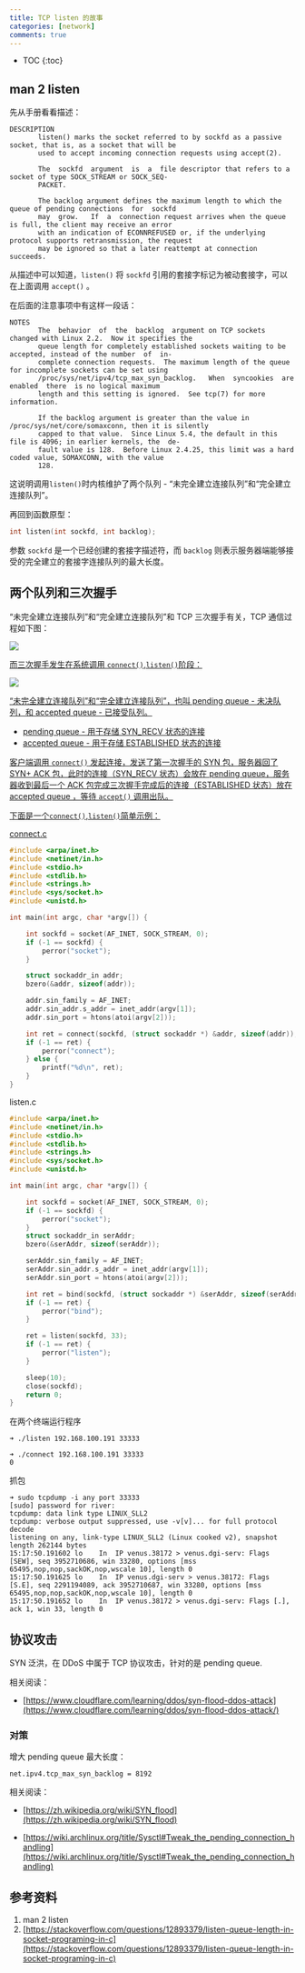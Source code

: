 ```yaml
---
title: TCP listen 的故事
categories: [network]
comments: true
---
```


* TOC
{:toc}
## man 2 listen

先从手册看看描述：

```
DESCRIPTION
       listen() marks the socket referred to by sockfd as a passive socket, that is, as a socket that will be
       used to accept incoming connection requests using accept(2).

       The  sockfd  argument  is  a  file descriptor that refers to a socket of type SOCK_STREAM or SOCK_SEQ‐
       PACKET.

       The backlog argument defines the maximum length to which the queue of pending connections  for  sockfd
       may  grow.   If  a  connection request arrives when the queue is full, the client may receive an error
       with an indication of ECONNREFUSED or, if the underlying protocol supports retransmission, the request
       may be ignored so that a later reattempt at connection succeeds.

```

从描述中可以知道，`listen()` 将 `sockfd` 引用的套接字标记为被动套接字，可以在上面调用 `accept()` 。

在后面的注意事项中有这样一段话：

```
NOTES
       The  behavior  of  the  backlog  argument on TCP sockets changed with Linux 2.2.  Now it specifies the
       queue length for completely established sockets waiting to be accepted, instead of the number  of  in‐
       complete connection requests.  The maximum length of the queue for incomplete sockets can be set using
       /proc/sys/net/ipv4/tcp_max_syn_backlog.   When  syncookies  are  enabled  there  is no logical maximum
       length and this setting is ignored.  See tcp(7) for more information.

       If the backlog argument is greater than the value in /proc/sys/net/core/somaxconn, then it is silently
       capped to that value.  Since Linux 5.4, the default in this file is 4096; in earlier kernels, the  de‐
       fault value is 128.  Before Linux 2.4.25, this limit was a hard coded value, SOMAXCONN, with the value
       128.
```

这说明调用`listen()`时内核维护了两个队列 - “未完全建立连接队列”和“完全建立连接队列”。

再回到函数原型：

```c
int listen(int sockfd, int backlog);
```

参数 `sockfd` 是一个已经创建的套接字描述符，而 `backlog` 则表示服务器端能够接受的完全建立的套接字连接队列的最大长度。

## 两个队列和三次握手

“未完全建立连接队列”和“完全建立连接队列”和 TCP 三次握手有关，TCP 通信过程如下图：

<a data-fancybox="tcp-listen" href="../assets/img/post/tcp-listen/tcp-socket.png"><img src="../assets/img/post/tcp-listen/tcp-socket.png">

而三次握手发生在系统调用 `connect()`,`listen()`阶段：

 <a data-fancybox="tcp-listen" href="../assets/img/post/tcp-listen/tcp-socket-3whs.png"><img src="../assets/img/post/tcp-listen/tcp-socket-3whs.png">

“未完全建立连接队列”和“完全建立连接队列”，也叫 pending queue - 未决队列，和 accepted queue - 已接受队列。

- pending queue - 用于存储 SYN_RECV 状态的连接
- accepted queue - 用于存储 ESTABLISHED 状态的连接

客户端调用 `connect()` 发起连接，发送了第一次握手的 SYN 包，服务器回了 SYN+ ACK 包，此时的连接（SYN_RECV 状态）会放在 pending queue，服务器收到最后一个 ACK 包完成三次握手完成后的连接（ESTABLISHED 状态）放在 accepted queue ，等待 `accept()` 调用出队。

下面是一个`connect()`,`listen()`简单示例：

 connect.c

```c
#include <arpa/inet.h>
#include <netinet/in.h>
#include <stdio.h>
#include <stdlib.h>
#include <strings.h>
#include <sys/socket.h>
#include <unistd.h>

int main(int argc, char *argv[]) {

    int sockfd = socket(AF_INET, SOCK_STREAM, 0);
    if (-1 == sockfd) {
        perror("socket");
    }

    struct sockaddr_in addr;
    bzero(&addr, sizeof(addr));

    addr.sin_family = AF_INET;
    addr.sin_addr.s_addr = inet_addr(argv[1]);
    addr.sin_port = htons(atoi(argv[2]));

    int ret = connect(sockfd, (struct sockaddr *) &addr, sizeof(addr));
    if (-1 == ret) {
        perror("connect");
    } else {
        printf("%d\n", ret);
    }
}

```

listen.c

```c
#include <arpa/inet.h>
#include <netinet/in.h>
#include <stdio.h>
#include <stdlib.h>
#include <strings.h>
#include <sys/socket.h>
#include <unistd.h>

int main(int argc, char *argv[]) {

    int sockfd = socket(AF_INET, SOCK_STREAM, 0);
    if (-1 == sockfd) {
        perror("socket");
    }
    struct sockaddr_in serAddr;
    bzero(&serAddr, sizeof(serAddr));

    serAddr.sin_family = AF_INET;
    serAddr.sin_addr.s_addr = inet_addr(argv[1]);
    serAddr.sin_port = htons(atoi(argv[2]));

    int ret = bind(sockfd, (struct sockaddr *) &serAddr, sizeof(serAddr));
    if (-1 == ret) {
        perror("bind");
    }

    ret = listen(sockfd, 33);
    if (-1 == ret) {
        perror("listen");
    }

    sleep(10);
    close(sockfd);
    return 0;
}

```

在两个终端运行程序

```
➜ ./listen 192.168.100.191 33333

➜ ./connect 192.168.100.191 33333
0
```

抓包

```
➜ sudo tcpdump -i any port 33333
[sudo] password for river: 
tcpdump: data link type LINUX_SLL2
tcpdump: verbose output suppressed, use -v[v]... for full protocol decode
listening on any, link-type LINUX_SLL2 (Linux cooked v2), snapshot length 262144 bytes
15:17:50.191602 lo    In  IP venus.38172 > venus.dgi-serv: Flags [SEW], seq 3952710686, win 33280, options [mss 65495,nop,nop,sackOK,nop,wscale 10], length 0
15:17:50.191625 lo    In  IP venus.dgi-serv > venus.38172: Flags [S.E], seq 2291194089, ack 3952710687, win 33280, options [mss 65495,nop,nop,sackOK,nop,wscale 10], length 0
15:17:50.191652 lo    In  IP venus.38172 > venus.dgi-serv: Flags [.], ack 1, win 33, length 0

```

## 协议攻击

SYN 泛洪，在 DDoS 中属于 TCP 协议攻击，针对的是 pending queue.

相关阅读：

- [https://www.cloudflare.com/learning/ddos/syn-flood-ddos-attack](https://www.cloudflare.com/learning/ddos/syn-flood-ddos-attack/)

### 对策

增大 pending queue 最大长度：

```
net.ipv4.tcp_max_syn_backlog = 8192
```

相关阅读：

- [https://zh.wikipedia.org/wiki/SYN_flood](https://zh.wikipedia.org/wiki/SYN_flood)

- [https://wiki.archlinux.org/title/Sysctl#Tweak_the_pending_connection_handling](https://wiki.archlinux.org/title/Sysctl#Tweak_the_pending_connection_handling)


## 参考资料

1. man 2 listen
1. [https://stackoverflow.com/questions/12893379/listen-queue-length-in-socket-programing-in-c](https://stackoverflow.com/questions/12893379/listen-queue-length-in-socket-programing-in-c)
